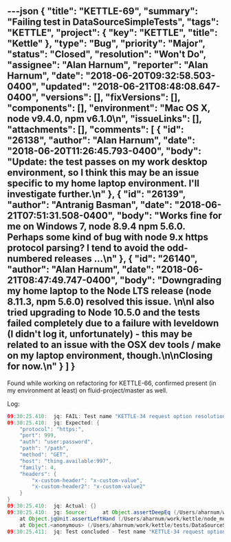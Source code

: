 ---json
{
  "title": "KETTLE-69",
  "summary": "Failing test in DataSourceSimpleTests",
  "tags": "KETTLE",
  "project": {
    "key": "KETTLE",
    "title": "Kettle"
  },
  "type": "Bug",
  "priority": "Major",
  "status": "Closed",
  "resolution": "Won't Do",
  "assignee": "Alan Harnum",
  "reporter": "Alan Harnum",
  "date": "2018-06-20T09:32:58.503-0400",
  "updated": "2018-06-21T08:48:08.647-0400",
  "versions": [],
  "fixVersions": [],
  "components": [],
  "environment": "Mac OS X, node v9.4.0, npm v6.1.0\n",
  "issueLinks": [],
  "attachments": [],
  "comments": [
    {
      "id": "26138",
      "author": "Alan Harnum",
      "date": "2018-06-20T11:26:45.793-0400",
      "body": "Update: the test passes on my work desktop environment, so I think this may be an issue specific to my home laptop environment. I'll investigate further.\n"
    },
    {
      "id": "26139",
      "author": "Antranig Basman",
      "date": "2018-06-21T07:51:31.508-0400",
      "body": "Works fine for me on Windows 7, node 8.9.4 npm 5.6.0. Perhaps some kind of bug with node 9.x https protocol parsing? I tend to avoid the odd-numbered releases ...\n"
    },
    {
      "id": "26140",
      "author": "Alan Harnum",
      "date": "2018-06-21T08:47:49.747-0400",
      "body": "Downgrading my home laptop to the Node LTS release (node 8.11.3, npm 5.6.0) resolved this issue. \n\nI also tried upgrading to Node 10.5.0 and the tests failed completely due to a failure with leveldown (I didn't log it, unfortunately) - this may be related to an issue with the OSX dev tools / make on my laptop environment, though.\n\nClosing for now.\n"
    }
  ]
}
---
Found while working on refactoring for KETTLE-66, confirmed present (in my environment at least) on fluid-project/master as well.

Log:

```java
09:30:25.410:  jq: FAIL: Test name "KETTLE-34 request option resolution test" - Message: Resolved expected requestOptions
09:30:25.410:  jq: Expected: {
    "protocol": "https:",
    "port": 999,
    "auth": "user:password",
    "path": "/path",
    "method": "GET",
    "host": "thing.available:997",
    "family": 4,
    "headers": {
        "x-custom-header": "x-custom-value",
        "x-custom-header2": "x-custom-value2"
    }
}
09:30:25.410:  jq: Actual: {}
09:30:25.410:  jq: Source:     at Object.assertDeepEq (/Users/aharnum/work/kettle/node_modules/infusion/tests/test-core/jqUnit/js/jqUnit.js:180:23)
    at Object.jqUnit.assertLeftHand (/Users/aharnum/work/kettle/node_modules/infusion/tests/test-core/jqUnit/js/jqUnit.js:256:16)
    at Object.<anonymous> (/Users/aharnum/work/kettle/tests/DataSourceSimpleTests.js:91:20)
09:30:25.411:  jq: Test concluded - Test name "KETTLE-34 request option resolution test": 0/1 passed - FAIL
```

        